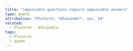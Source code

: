 ```yaml
---
title: "impossible questions require impossible answers"
type: quote
attribution: "Plutarch, *Alexander*, sec. 54"
related:
  - Plutarch - Wikipedia
tags:
  - Plutarch
  - quote
---
```


